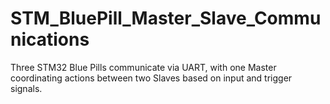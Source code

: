 # STM_BluePill_Master_Slave_Communications
Three STM32 Blue Pills communicate via UART, with one Master coordinating actions between two Slaves based on input and trigger signals.
